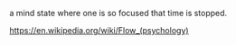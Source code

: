 a mind state where one is so focused that time is stopped.

https://en.wikipedia.org/wiki/Flow_(psychology)